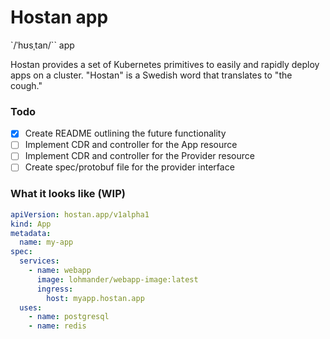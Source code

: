 # Hostan app 
`/ˈhʊsˌtan/`` app

Hostan provides a set of Kubernetes primitives to easily and rapidly deploy apps on a cluster. "Hostan" is a Swedish
word that translates to "the cough."

### Todo

- [x] Create README outlining the future functionality
- [ ] Implement CDR and controller for the App resource
- [ ] Implement CDR and controller for the Provider resource
- [ ] Create spec/protobuf file for the provider interface

### What it looks like (WIP)

```yaml
apiVersion: hostan.app/v1alpha1
kind: App
metadata:
  name: my-app
spec:
  services:
    - name: webapp
      image: lohmander/webapp-image:latest
      ingress:
        host: myapp.hostan.app
  uses:
    - name: postgresql
    - name: redis
```

